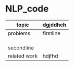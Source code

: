 # NLP_code
| topic | dgjddhch|
|------|-----|
|problems| firstline
<br>secondline|
|related work|hdjfhd|
